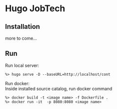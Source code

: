 # Hugo JobTech

## Installation
more to come...

## Run
Run local server:
```
%> hugo serve -D --baseURL=http://localhost/cont
```

Run docker: <br>
Inside installed source catalog, run docker command 
```
%> docker build -t <image name> -f Dockerfile .
%> docker run -it  -p 8080:8080 <image name>
```
